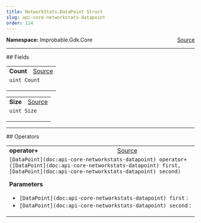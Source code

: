 ```yaml
---
title: NetworkStats.DataPoint Struct
slug: api-core-networkstats-datapoint
order: 114
---
```


<p><b>Namespace:</b> Improbable.Gdk.Core<span style="float: right"><a href="https://www.github.com/spatialos/gdk-for-unity/blob/0.3.3/workers/unity/Packages/io.improbable.gdk.core/NetworkStats/DataPoint.cs/#L3">Source</a></span></p>








</p>
<hr style="width:100%; border-top-color:#d8d8d8" />
## Fields


</p>


<table class="io-api-doc">    <tr>        <td class="io-api-doc-name"><a id="count"></a><b>Count</b></td>        <td class="io-api-doc-source"><a href="https://www.github.com/spatialos/gdk-for-unity/blob/0.3.3/workers/unity/Packages/io.improbable.gdk.core/NetworkStats/DataPoint.cs/#L5">Source</a></td>    </tr>    <tr>        <td class="io-api-doc-content" colspan="2"><code>uint Count</code></p></td>    </tr></table>
<table class="io-api-doc">    <tr>        <td class="io-api-doc-name"><a id="size"></a><b>Size</b></td>        <td class="io-api-doc-source"><a href="https://www.github.com/spatialos/gdk-for-unity/blob/0.3.3/workers/unity/Packages/io.improbable.gdk.core/NetworkStats/DataPoint.cs/#L6">Source</a></td>    </tr>    <tr>        <td class="io-api-doc-content" colspan="2"><code>uint Size</code></p></td>    </tr></table>









</p>
<hr style="width:100%; border-top-color:#d8d8d8" />
## Operators


</p>


<table class="io-api-doc">    <tr>        <td class="io-api-doc-name"><a id="operator-datapoint-datapoint"></a><b>operator+</b></td>        <td class="io-api-doc-source"><a href="https://www.github.com/spatialos/gdk-for-unity/blob/0.3.3/workers/unity/Packages/io.improbable.gdk.core/NetworkStats/DataPoint.cs/#L8">Source</a></td>    </tr>    <tr>        <td class="io-api-doc-content" colspan="2"><code>[DataPoint](doc:api-core-networkstats-datapoint) operator+([DataPoint](doc:api-core-networkstats-datapoint) first, [DataPoint](doc:api-core-networkstats-datapoint) second)</code></p></p><b>Parameters</b><ul><li><code>[DataPoint](doc:api-core-networkstats-datapoint) first</code> : </li><li><code>[DataPoint](doc:api-core-networkstats-datapoint) second</code> : </li></ul></td>    </tr></table>


